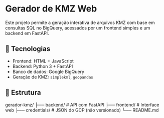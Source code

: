 # Gerador de KMZ Web

Este projeto permite a geração interativa de arquivos KMZ com base em consultas SQL no BigQuery, acessados por um frontend simples e um backend em FastAPI.

## 🚀 Tecnologias

- Frontend: HTML + JavaScript
- Backend: Python 3 + FastAPI
- Banco de dados: Google BigQuery
- Geração de KMZ: `simplekml`, `geopandas`

## 📁 Estrutura

gerador-kmz/
├── backend/ # API com FastAPI
├── frontend/ # Interface web
├── credentials/ # JSON do GCP (não versionado)
└── README.md
